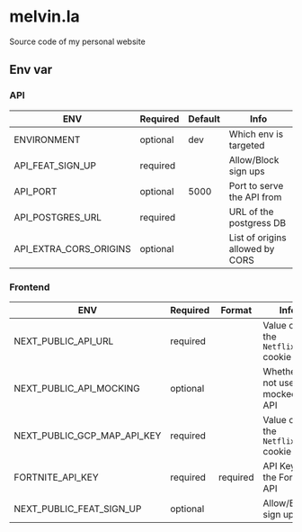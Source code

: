 # melvin.la

Source code of my personal website

## Env var

### API

| ENV | Required | Default | Info |
| --- | --- | --- | --- |
| ENVIRONMENT | optional | dev | Which env is targeted |
| API_FEAT_SIGN_UP | required |  | Allow/Block sign ups |
| API_PORT | optional | 5000 | Port to serve the API from |
| API_POSTGRES_URL | required |  | URL of the postgress DB |
| API_EXTRA_CORS_ORIGINS | optional |  | List of origins allowed by CORS |

### Frontend

| ENV | Required | Format | Info |
| --- | --- | --- | --- |
| NEXT_PUBLIC_API_URL | required |  | Value of the `NetflixId` cookie |
| NEXT_PUBLIC_API_MOCKING | optional |  | Whether or not use the mocked API |
| NEXT_PUBLIC_GCP_MAP_API_KEY | required |  | Value of the `NetflixId` cookie |
| FORTNITE_API_KEY | required | required | API Key for the Fortnite API |
| NEXT_PUBLIC_FEAT_SIGN_UP | optional |  | Allow/Block sign ups |
